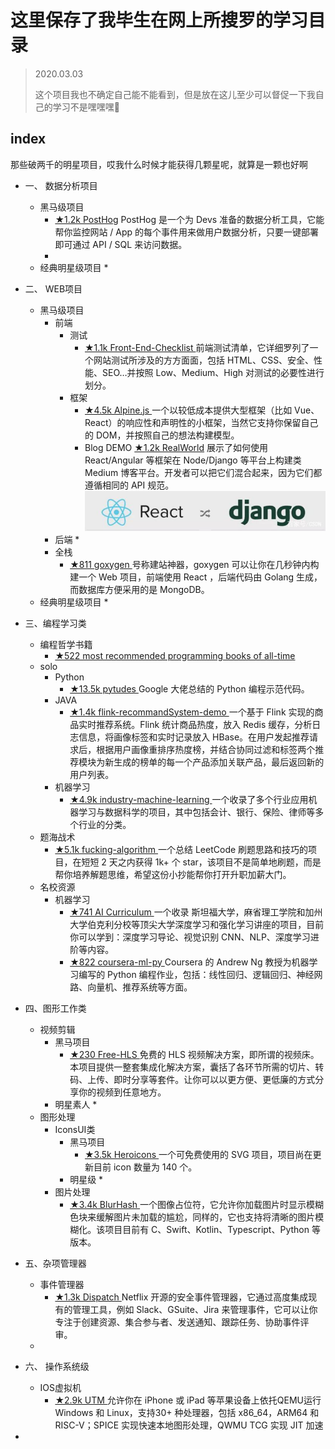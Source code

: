 # 这里保存了我毕生在网上所搜罗的学习目录

> 2020.03.03
>
> 这个项目我也不确定自己能不能看到，但是放在这儿至少可以督促一下我自己的学习不是嘿嘿嘿🤭

## index

那些破两千的明星项目，哎我什么时候才能获得几颗星呢，就算是一颗也好啊

* 一、	数据分析项目
   * 黑马级项目
     * [★1.2k PostHog](https://github.com/PostHog/posthog)	PostHog 是一个为 Devs 准备的数据分析工具，它能帮你监控网站 / App 的每个事件用来做用户数据分析，只要一键部署即可通过 API / SQL 来访问数据。
     * 
   * 经典明星级项目
     * 

* 二、 WEB项目
  * 黑马级项目
    * 前端
      * 测试
        *   [★1.1k Front-End-Checklist ](https://github.com/thedaviddias/Front-End-Checklist)	前端测试清单，它详细罗列了一个网站测试所涉及的方方面面，包括 HTML、CSS、安全、性能、SEO…并按照 Low、Medium、High 对测试的必要性进行划分。
      * 框架
        * [★4.5k Alpine.js ](https://github.com/alpinejs/alpine)	一个以较低成本提供大型框架（比如 Vue、React）的响应性和声明性的小框架，当然它支持你保留自己的 DOM，并按照自己的想法构建模型。
        * Blog DEMO [★1.2k RealWorld](https://github.com/gothinkster/realworld)	展示了如何使用 React/Angular 等框架在 Node/Django 等平台上构建类 Medium 博客平台。开发者可以把它们混合起来，因为它们都遵循相同的 API 规范。![image-20200304131417954](.assets/README/image-20200304131417954.png)
    * 后端
      * 
    * 全栈
      * [★811 goxygen ](https://github.com/Shpota/goxygen)	号称建站神器，goxygen 可以让你在几秒钟内构建一个 Web 项目，前端使用 React ，后端代码由 Golang 生成，而数据库方便采用的是 MongoDB。
  * 经典明星级项目
    *  
* 三、编程学习类
  * 编程哲学书籍
    * [★522 most recommended programming books of all-time ](https://github.com/daolf/Most-recommended-programming-books)
  * solo
    * Python
      * [★13.5k pytudes ](https://github.com/norvig/pytudes)	Google 大佬总结的 Python 编程示范代码。
    * JAVA
      * [★1.4k flink-recommandSystem-demo ](https://github.com/CheckChe0803/flink-recommandSystem-demo)	一个基于 Flink 实现的商品实时推荐系统。Flink 统计商品热度，放入 Redis 缓存，分析日志信息，将画像标签和实时记录放入 HBase。在用户发起推荐请求后，根据用户画像重排序热度榜，并结合协同过滤和标签两个推荐模块为新生成的榜单的每一个产品添加关联产品，最后返回新的用户列表。
    * 机器学习
      * [★4.9k industry-machine-learning ](https://github.com/firmai/industry-machine-learning)	一个收录了多个行业应用机器学习与数据科学的项目，其中包括会计、银行、保险、律师等多个行业的分类。
  * 题海战术
    * [★5.1k fucking-algorithm ](https://github.com/labuladong/fucking-algorithm)	一个总结 LeetCode 刷题思路和技巧的项目，在短短 2 天之内获得 1k+ 个 star，该项目不是简单地刷题，而是帮你培养解题思维，希望这份小抄能帮你打开升职加薪大门。
  * 名校资源
    * 机器学习
      * [★741 AI Curriculum ](https://github.com/Machine-Learning-Tokyo/AI_Curriculum)	一个收录 斯坦福大学，麻省理工学院和加州大学伯克利分校等顶尖大学深度学习和强化学习讲座的项目，目前你可以学到：深度学习导论、视觉识别 CNN、NLP、深度学习进阶等内容。
      * [★822 coursera-ml-py ](https://github.com/nsoojin/coursera-ml-py)	Coursera 的 Andrew Ng 教授为机器学习编写的 Python 编程作业，包括：线性回归、逻辑回归、神经网路、向量机、推荐系统等方面。
* 四、图形工作类
  * 视频剪辑
    * 黑马项目
      * [★230 Free-HLS ](https://github.com/sxyazi/free-hls)	免费的 HLS 视频解决方案，即所谓的视频床。本项目提供一整套集成化解决方案，囊括了各环节所需的切片、转码、上传、即时分享等套件。让你可以以更方便、更低廉的方式分享你的视频到任意地方。
    * 明星素人
      *  
  * 图形处理
    * IconsUI类
      * 黑马项目
        * [★3.5k Heroicons ](https://github.com/refactoringui/heroicons)	一个可免费使用的 SVG 项目，项目尚在更新目前 icon 数量为 140 个。
      * 明星级
        *  
    * 图片处理
      * [★3.4k BlurHash ](https://github.com/woltapp/blurhash)	一个图像占位符，它允许你加载图片时显示模糊色块来缓解图片未加载的尴尬，同样的，它也支持将清晰的图片模糊化。该项目目前有 C、Swift、Kotlin、Typescript、Python 等版本。
* 五、杂项管理器
  * 事件管理器
    * [★1.3k Dispatch ](https://github.com/Netflix/dispatch)	Netflix 开源的安全事件管理器，它通过高度集成现有的管理工具，例如 Slack、GSuite、Jira 来管理事件，它可以让你专注于创建资源、集合参与者、发送通知、跟踪任务、协助事件评审。
  *  
* 六、 操作系统级
  * IOS虚拟机
    * [★2.9k UTM ](https://github.com/utmapp/UTM)	允许你在 iPhone 或 iPad 等苹果设备上依托QEMU运行 Windows 和 Linux，支持30+ 种处理器，包括 x86_64，ARM64 和 RISC-V；SPICE 实现快速本地图形处理，QWMU TCG 实现 JIT 加速
* 